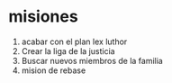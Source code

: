 # misiones
1. acabar con el plan lex luthor
2. Crear la liga de la justicia
3. Buscar nuevos miembros de la familia
4. mision de rebase